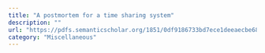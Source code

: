```yaml
---
title: "A postmortem for a time sharing system"
description: ""
url: "https://pdfs.semanticscholar.org/1851/0df9186733bd7ece1deeaecbe6869c57e10a.pdf"
category: "Miscellaneous"
---
```

